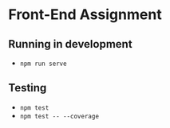 # Front-End Assignment

## Running in development
* `npm run serve`

## Testing
* `npm test`
* `npm test -- --coverage`
